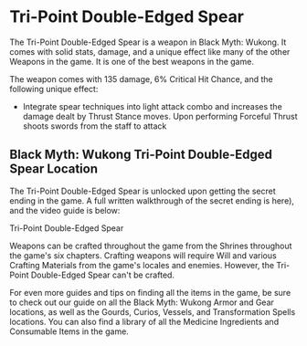 # Tri-Point Double-Edged Spear

The Tri-Point Double-Edged Spear is a weapon in Black Myth: Wukong. It comes with solid stats, damage, and a unique effect like many of the other Weapons in the game. It is one of the best weapons in the game. 

The weapon comes with 135 damage, 6% Critical Hit Chance, and the following unique effect: 

  * Integrate spear techniques into light attack combo and increases the damage dealt by Thrust Stance moves. Upon performing Forceful Thrust shoots swords from the staff to attack

## Black Myth: Wukong Tri-Point Double-Edged Spear Location

The Tri-Point Double-Edged Spear is unlocked upon getting the secret ending in the game. A full written walkthrough of the secret ending is here), and the video guide is below: 

Tri-Point Double-Edged Spear

Weapons can be crafted throughout the game from the Shrines throughout the game's six chapters. Crafting weapons will require Will and various Crafting Materials from the game's locales and enemies. However, the Tri-Point Double-Edged Spear can't be crafted. 

For even more guides and tips on finding all the items in the game, be sure to check out our guide on all the Black Myth: Wukong Armor and Gear locations, as well as the Gourds, Curios, Vessels, and Transformation Spells locations. You can also find a library of all the Medicine Ingredients and Consumable Items in the game.